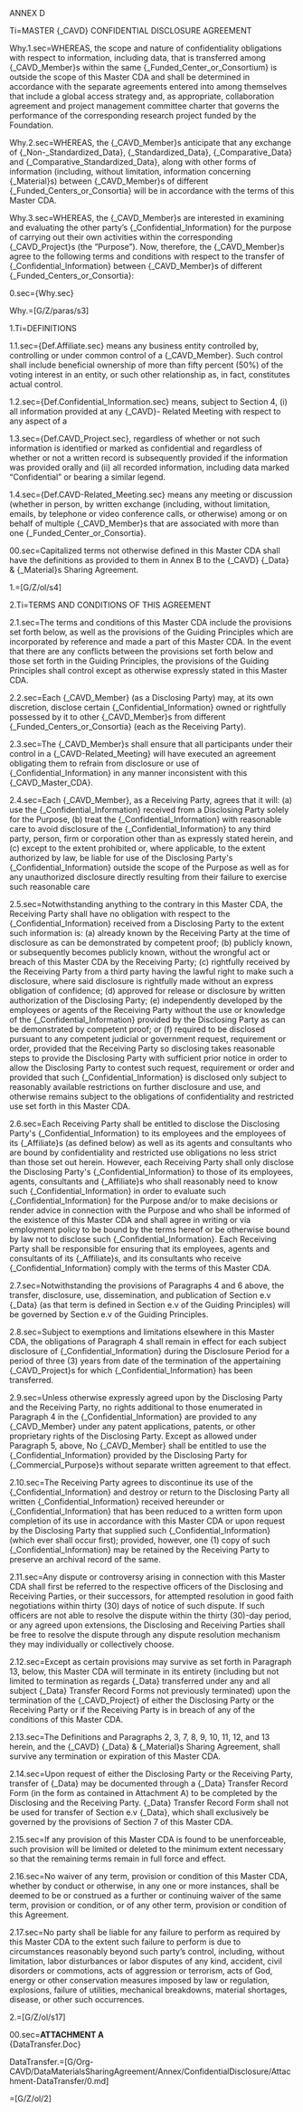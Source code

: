 
ANNEX D

Ti=MASTER {_CAVD} CONFIDENTIAL DISCLOSURE AGREEMENT

Why.1.sec=WHEREAS, the scope and nature of confidentiality obligations with respect to information, including data, that is transferred among {_CAVD_Member}s within the same {_Funded_Center_or_Consortium} is outside the scope of this Master CDA and shall be determined in accordance with the separate agreements entered into among themselves that include a global access strategy and, as appropriate, collaboration agreement and project management committee charter that governs the performance of the corresponding research project funded by the Foundation.

Why.2.sec=WHEREAS, the {_CAVD_Member}s anticipate that any exchange of {_Non-_Standardized_Data}, {_Standardized_Data}, {_Comparative_Data} and {_Comparative_Standardized_Data}, along with other forms of information (including, without limitation, information concerning {_Material}s) between {_CAVD_Member}s of different {_Funded_Centers_or_Consortia} will be in accordance with the terms of this Master CDA.

Why.3.sec=WHEREAS, the {_CAVD_Member}s are interested in examining and evaluating the other party’s {_Confidential_Information} for the purpose of carrying out their own activities within the corresponding {_CAVD_Project}s (the “Purpose”).
Now, therefore, the {_CAVD_Member}s agree to the following terms and conditions with respect to the transfer of {_Confidential_Information} between {_CAVD_Member}s of different {_Funded_Centers_or_Consortia}:

0.sec={Why.sec}

Why.=[G/Z/paras/s3]

1.Ti=DEFINITIONS

1.1.sec={Def.Affiliate.sec} means any business entity controlled by, controlling or under common control of a {_CAVD_Member}. Such control shall include beneficial ownership of more than fifty percent (50%) of the voting interest in an entity, or such other relationship as, in fact, constitutes actual control.

1.2.sec={Def.Confidential_Information.sec} means, subject to Section 4, (i) all information provided at any {_CAVD}- Related Meeting with respect to any aspect of a

1.3.sec={Def.CAVD_Project.sec}, regardless of whether or not such information is identified or marked as confidential and regardless of whether or not a written record is subsequently provided if the information was provided orally and (ii) all recorded information, including data marked “Confidential” or bearing a similar legend.

1.4.sec={Def.CAVD-Related_Meeting.sec} means any meeting or discussion (whether in person, by written exchange (including, without limitation, emails, by telephone or video conference calls, or otherwise) among or on behalf of multiple {_CAVD_Member}s that are associated with more than one {_Funded_Center_or_Consortia}.

00.sec=Capitalized terms not otherwise defined in this Master CDA shall have the definitions as provided to them in Annex B to the {_CAVD} {_Data} & {_Material}s Sharing Agreement.

1.=[G/Z/ol/s4]

2.Ti=TERMS AND CONDITIONS OF THIS AGREEMENT

2.1.sec=The terms and conditions of this Master CDA include the provisions set forth below, as well as the provisions of the Guiding Principles which are incorporated by reference and made a part of this Master CDA. In the event that there are any conflicts between the provisions set forth below and those set forth in the Guiding Principles, the provisions of the Guiding Principles shall control except as otherwise expressly stated in this Master CDA.

2.2.sec=Each {_CAVD_Member} (as a Disclosing Party) may, at its own discretion, disclose certain {_Confidential_Information} owned or rightfully possessed by it to other {_CAVD_Member}s from different {_Funded_Centers_or_Consortia} (each as the Receiving Party).

2.3.sec=The {_CAVD_Member}s shall ensure that all participants under their control in a {_CAVD-Related_Meeting} will have executed an agreement obligating them to refrain from disclosure or use of {_Confidential_Information} in any manner inconsistent with this {_CAVD_Master_CDA}.

2.4.sec=Each {_CAVD_Member}, as a Receiving Party, agrees that it will:
(a) use the {_Confidential_Information} received from a Disclosing Party solely for the Purpose,
(b) treat the {_Confidential_Information} with reasonable care to avoid disclosure of the {_Confidential_Information} to any third party, person, firm or corporation other than as expressly stated herein, and
(c) except to the extent prohibited or, where applicable, to the extent authorized by law, be liable for use of the Disclosing Party's {_Confidential_Information} outside the scope of the Purpose as well as for any unauthorized disclosure directly resulting from their failure to exercise such reasonable care

2.5.sec=Notwithstanding anything to the contrary in this Master CDA, the Receiving Party shall have no obligation with respect to the {_Confidential_Information} received from a Disclosing Party to the extent such information is:
(a) already known by the Receiving Party at the time of disclosure as can be demonstrated by competent proof;
(b) publicly known, or subsequently becomes publicly known, without the wrongful act or breach of this Master CDA by the Receiving Party;
(c) rightfully received by the Receiving Party from a third party having the lawful right to make such a disclosure, where said disclosure is rightfully made without an express obligation of confidence;
(d) approved for release or disclosure by written authorization of the Disclosing Party; (e) independently developed by the employees or agents of the Receiving Party without the use or knowledge of the {_Confidential_Information} provided by the Disclosing Party as can be demonstrated by competent proof; or
(f) required to be disclosed pursuant to any competent judicial or government request, requirement or order, provided that the Receiving Party so disclosing takes reasonable steps to provide the Disclosing Party with sufficient prior notice in order to allow the Disclosing Party to contest such request, requirement or order and provided that such {_Confidential_Information} is disclosed only subject to reasonably available restrictions on further disclosure and use, and otherwise remains subject to the obligations of confidentiality and restricted use set forth in this Master CDA.

2.6.sec=Each Receiving Party shall be entitled to disclose the Disclosing Party's {_Confidential_Information} to its employees and the employees of its {_Affiliate}s (as defined below) as well as its agents and consultants who are bound by confidentiality and restricted use obligations no less strict than those set out herein. However, each Receiving Party shall only disclose the Disclosing Party's {_Confidential_Information} to those of its employees, agents, consultants and {_Affiliate}s who shall reasonably need to know such {_Confidential_Information} in order to evaluate such {_Confidential_Information} for the Purpose and/or to make decisions or render advice in connection with the Purpose and who shall be informed of the existence of this Master CDA and shall agree in writing or via employment policy to be bound by the terms hereof or be otherwise bound by law not to disclose such {_Confidential_Information}. Each Receiving Party shall be responsible for ensuring that its employees, agents and consultants of its {_Affiliate}s, and its consultants who receive {_Confidential_Information} comply with the terms of this Master CDA.

2.7.sec=Notwithstanding the provisions of Paragraphs 4 and 6 above, the transfer, disclosure, use, dissemination, and publication of Section e.v {_Data} (as that term is defined in Section e.v of the Guiding Principles) will be governed by Section e.v of the Guiding Principles.

2.8.sec=Subject to exemptions and limitations elsewhere in this Master CDA, the obligations of Paragraph 4 shall remain in effect for each subject disclosure of {_Confidential_Information} during the Disclosure Period for a period of three (3) years from date of the termination of the appertaining {_CAVD_Project}s for which {_Confidential_Information} has been transferred.

2.9.sec=Unless otherwise expressly agreed upon by the Disclosing Party and the Receiving Party, no rights additional to those enumerated in Paragraph 4 in the {_Confidential_Information} are provided to any {_CAVD_Member} under any patent applications, patents, or other proprietary rights of the Disclosing Party. Except as allowed under Paragraph 5, above, No {_CAVD_Member} shall be entitled to use the {_Confidential_Information} provided by the Disclosing Party for {_Commercial_Purpose}s without separate written agreement to that effect.

2.10.sec=The Receiving Party agrees to discontinue its use of the {_Confidential_Information} and destroy or return to the Disclosing Party all written {_Confidential_Information} received hereunder or {_Confidential_Information} that has been reduced to a written form upon completion of its use in accordance with this Master CDA or upon request by the Disclosing Party that supplied such {_Confidential_Information} (which ever shall occur first); provided, however, one (1) copy of such {_Confidential_Information} may be retained by the Receiving Party to preserve an archival record of the same.

2.11.sec=Any dispute or controversy arising in connection with this Master CDA shall first be referred to the respective officers of the Disclosing and Receiving Parties, or their successors, for attempted resolution in good faith negotiations within thirty (30) days of notice of such dispute. If such officers are not able to resolve the dispute within the thirty (30)-day period, or any agreed upon extensions, the Disclosing and Receiving Parties shall be free to resolve the dispute through any dispute resolution mechanism they may individually or collectively choose.

2.12.sec=Except as certain provisions may survive as set forth in Paragraph 13, below, this Master CDA will terminate in its entirety (including but not limited to termination as regards {_Data} transferred under any and all subject {_Data} Transfer Record Forms not previously terminated) upon the termination of the {_CAVD_Project} of either the Disclosing Party or the Receiving Party or if the Receiving Party is in breach of any of the conditions of this Master CDA.

2.13.sec=The Definitions and Paragraphs 2, 3, 7, 8, 9, 10, 11, 12, and 13 herein, and the {_CAVD} {_Data} & {_Material}s Sharing Agreement, shall survive any termination or expiration of this Master CDA.

2.14.sec=Upon request of either the Disclosing Party or the Receiving Party, transfer of {_Data} may be documented through a {_Data} Transfer Record Form (in the form as contained in Attachment A) to be completed by the Disclosing and the Receiving Party. {_Data} Transfer Record Form shall not be used for transfer of Section e.v {_Data}, which shall exclusively be governed by the provisions of Section 7 of this Master CDA.

2.15.sec=If any provision of this Master CDA is found to be unenforceable, such provision will be limited or deleted to the minimum extent necessary so that the remaining terms remain in full force and effect.

2.16.sec=No waiver of any term, provision or condition of this Master CDA, whether by conduct or otherwise, in any one or more instances, shall be deemed to be or construed as a further or continuing waiver of the same term, provision or condition, or of any other term, provision or condition of this Agreement.

2.17.sec=No party shall be liable for any failure to perform as required by this Master CDA to the extent such failure to perform is due to circumstances reasonably beyond such party’s control, including, without limitation, labor disturbances or labor disputes of any kind, accident, civil disorders or commotions, acts of aggression or terrorism, acts of God, energy or other conservation measures imposed by law or regulation, explosions, failure of utilities, mechanical breakdowns, material shortages, disease, or other such occurrences.

2.=[G/Z/ol/s17]

00.sec=<b>ATTACHMENT A</b><br>{DataTransfer.Doc}

DataTransfer.=[G/Org-CAVD/DataMaterialsSharingAgreement/Annex/ConfidentialDisclosure/Attachment-DataTransfer/0.md]

=[G/Z/ol/2]

